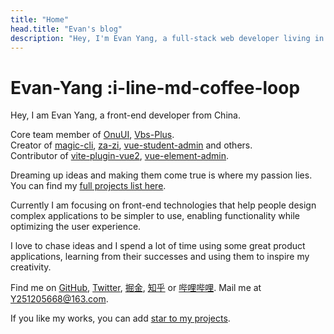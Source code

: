 ```yaml
---
title: "Home"
head.title: "Evan's blog"
description: "Hey, I'm Evan Yang, a full-stack web developer living in China. I'm passionate about building open-source packages in the Vue, Nuxt and Vite ecosystems."
---
```


# Evan-Yang :i-line-md-coffee-loop

Hey, I am Evan Yang, a front-end developer from China.

Core team member of [OnuUI](https://github.com/onu-ui/onu-ui), [Vbs-Plus](https://github.com/vbs-plus).<br>
Creator of [magic-cli](https://github.com/vbs-plus/magic-cli), [za-zi](https://github.com/vbs-plus/zi), [vue-student-admin](https://github.com/yzh990918/Student-admin-template) and others.<br>
Contributor of [vite-plugin-vue2](https://github.com/underfin/vite-plugin-vue2), [vue-element-admin](https://github.com/PanJiaChen/vue-element-admin).

Dreaming up ideas and making them come true is where my passion lies. You can find my [full projects list here](/projects). 

Currently I am focusing on front-end technologies that help people design complex applications to be simpler to use, enabling functionality while optimizing the user experience.

I love to chase ideas and I spend a lot of time using some great product applications, learning from their successes and using them to inspire my creativity.

Find me on [GitHub](https://github.com/yzh990918), [Twitter](https://twitter.com/zhihaoy18640576), [掘金](https://juejin.cn/user/1855631359227079), [知乎](https://www.zhihu.com/people/nu-li-zhong-de-yang-xian-sheng-85) or [哔哩哔哩](https://b23.tv/wq3YwlB).
Mail me at Y251205668@163.com.

If you like my works, you can add [star to my projects](https://github.com/yzh990918?tab=repositories).
